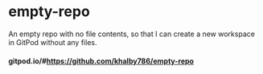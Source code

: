 # empty-repo
An empty repo with no file contents, so that I can create a new workspace in GitPod without any files.
#### gitpod.io/#https://github.com/khalby786/empty-repo
